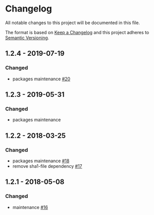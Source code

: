 # Changelog
All notable changes to this project will be documented in this file.

The format is based on [Keep a Changelog](http://keepachangelog.com/en/1.0.0/)
and this project adheres to [Semantic Versioning](http://semver.org/spec/v2.0.0.html).

## 1.2.4 - 2019-07-19
### Changed
* packages maintenance [#20](https://github.com/udger/udger-updater-nodejs/issues/20)

## 1.2.3 - 2019-05-31
### Changed
* packages maintenance

## 1.2.2 - 2018-03-25
### Changed
* packages maintenance [#18](https://github.com/udger/udger-updater-nodejs/issues/18)
* remove sha1-file dependency [#17](https://github.com/udger/udger-updater-nodejs/issues/17)

## 1.2.1 - 2018-05-08
### Changed
* maintenance [#16](https://github.com/udger/udger-nodejs/issues/16)
